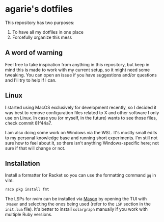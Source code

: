 # agarie's dotfiles

This repository has two purposes:

1. To have all my dotfiles in one place
2. Forcefully organize this mess

## A word of warning

Feel free to take inspiration from anything in this repository, but keep in
mind this is made to work with my current setup, so it might need some
tweaking. You can open an issue if you have suggestions and/or questions and
I'll try to help if I can.

## Linux

I started using MacOS exclusively for development recently, so I decided it was
best to remove configuration files related to X and other software I only use
on Linux. In case you (or myself, in the future) wants to see those files,
check commit 81f44a7.

I am also doing some work on Windows via the WSL. It's mostly small edits to my
personal knowledge base and running short experiments. I'm still not sure how
to feel about it, so there isn't anything Windows-specific here; not sure if
that will change or not.

## Installation

Install a formatter for Racket so you can use the formatting command `gq` in vim:

```sh
raco pkg install fmt
```

The LSPs for nvim can be installed via
[Mason](https://github.com/mason-org/mason.nvim) by opening the TUI with
`:Mason` and selecting the ones being used (refer to the `LSP` section in the
`init.lua` file). It's better to install `solargraph` manually if you work with
multiple Ruby versions.
